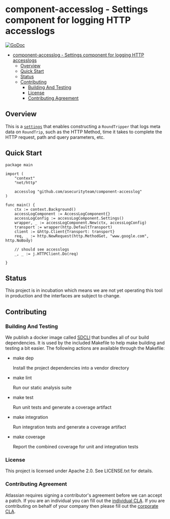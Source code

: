 <a id="markdown-component-accesslogs---settings-component-for-logging-http-accesslogs" name="markdown-component-accesslogs---settings-component-for-logging-http-accesslogs" ></a>
# component-accesslog - Settings component for logging HTTP accesslogs
[![GoDoc](https://godoc.org/github.com/asecurityteam/component-accesslog?status.svg)](https://godoc.org/github.com/asecurityteam/component-accesslog)
<!-- TOC -->

- [component-accesslog - Settings component for logging HTTP accesslogs](#component-accesslog---settings-component-for-logging-http-accesslogs)
    - [Overview](#overview)
    - [Quick Start](#quick-start)
    - [Status](#status)
    - [Contributing](#contributing)
        - [Building And Testing](#building-and-testing)
        - [License](#license)
        - [Contributing Agreement](#contributing-agreement)

<!-- /TOC -->

<a id="markdown-overview" name="overview"></a>
## Overview

This is a [`settings`](https://github.com/asecurityteam/settings) that enables
constructing a `RoundTripper` that logs meta data on `RoundTrip`, such as the HTTP Method, time it takes to complete the HTTP request, path and query parameters, etc.

<a id="markdown-quick-start" name="quick-start"></a>
## Quick Start

```golang
package main

import (
    "context"
    "net/http"

    accesslog "github.com/asecurityteam/component-accesslog"
)

func main() {
    ctx := context.Background()
	accessLogComponent := AccessLogComponent{}
    accessLogConfig := accessLogComponent.Settings()
    wrapper, _ := accessLogComponent.New(ctx, accessLogConfig)
    transport := wrapper(http.DefaultTransport)
    client := &http.Client{Transport: transport}
    req, _ := http.NewRequest(http.MethodGet, "www.google.com", http.NoBody)

    // should see accesslogs
    _, _ := j.HTTPClient.Do(req)

}
```

<a id="markdown-status" name="status"></a>
## Status

This project is in incubation which means we are not yet operating this tool in
production and the interfaces are subject to change.

<a id="markdown-contributing" name="contributing"></a>
## Contributing

<a id="markdown-building-and-testing" name="building-and-testing"></a>
### Building And Testing

We publish a docker image called [SDCLI](https://github.com/asecurityteam/sdcli) that
bundles all of our build dependencies. It is used by the included Makefile to help
make building and testing a bit easier. The following actions are available through
the Makefile:

-   make dep

    Install the project dependencies into a vendor directory

-   make lint

    Run our static analysis suite

-   make test

    Run unit tests and generate a coverage artifact

-   make integration

    Run integration tests and generate a coverage artifact

-   make coverage

    Report the combined coverage for unit and integration tests

<a id="markdown-license" name="license"></a>
### License

This project is licensed under Apache 2.0. See LICENSE.txt for details.

<a id="markdown-contributing-agreement" name="contributing-agreement"></a>
### Contributing Agreement

Atlassian requires signing a contributor's agreement before we can accept a patch. If
you are an individual you can fill out the [individual
CLA](https://na2.docusign.net/Member/PowerFormSigning.aspx?PowerFormId=3f94fbdc-2fbe-46ac-b14c-5d152700ae5d).
If you are contributing on behalf of your company then please fill out the [corporate
CLA](https://na2.docusign.net/Member/PowerFormSigning.aspx?PowerFormId=e1c17c66-ca4d-4aab-a953-2c231af4a20b).
